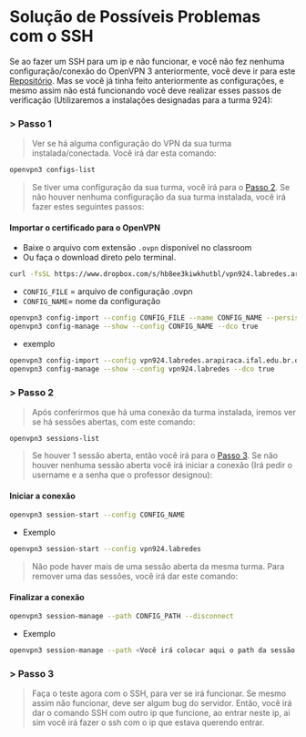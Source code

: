 # Solução de Possíveis Problemas com o SSH

Se ao fazer um SSH para um ip e não funcionar, e você não fez nenhuma configuração/conexão do OpenVPN 3 anteriormente, você deve ir para este [Repositório](https://github.com/alaelson/2022-924-notasdeaula/blob/main/Aula.924-2022.11.04.md). Mas se você já tinha feito anteriormente as configurações, e mesmo assim não está funcionando você deve realizar esses passos de verificação (Utilizaremos a instalações designadas para a turma 924):

### > Passo 1

> Ver se há alguma configuração do VPN da sua turma instalada/conectada. Você irá dar esta comando:

```bash
openvpn3 configs-list
```
> Se tiver uma configuração da sua turma, você irá para o [Passo 2](https://github.com/Josival/grupo-6_Samba_gateway-PRIR-SRED/edit/main/Instalacao/SSH.md#-passo-2). Se não houver nenhuma configuração da sua turma instalada, você irá fazer estes seguintes passos:

#### Importar o certificado para o OpenVPN 

* Baixe o arquivo com extensão ``.ovpn`` disponível no classroom
* Ou faça o download direto pelo terminal.

```bash
curl -fsSL https://www.dropbox.com/s/hb8ee3kiwkhutbl/vpn924.labredes.arapiraca.ifal.edu.br.ovpn?dl=0 > ~/vpn924.labredes.arapiraca.ifal.edu.br.ovpn
```


* ``CONFIG_FILE`` = arquivo de configuração .ovpn
* ``CONFIG_NAME``= nome da configuração

```bash
openvpn3 config-import --config CONFIG_FILE --name CONFIG_NAME --persistent
openvpn3 config-manage --show --config CONFIG_NAME --dco true
```
* exemplo
```bash
openvpn3 config-import --config vpn924.labredes.arapiraca.ifal.edu.br.ovpn --name vpn924.labredes --persistent
openvpn3 config-manage --show --config vpn924.labredes --dco true
```

### > Passo 2

> Após conferirmos que há uma conexão da turma instalada, iremos ver se há sessões abertas, com este comando:

    openvpn3 sessions-list
   
> Se houver 1 sessão aberta, então você irá para o [Passo 3](https://github.com/Josival/grupo-6_Samba_gateway-PRIR-SRED/edit/main/Instalacao/SSH.md#-passo-3). Se não houver nenhuma sessão aberta você irá iniciar a conexão (Irá pedir o username e a senha que o professor designou):

#### Iniciar a conexão
```bash
openvpn3 session-start --config CONFIG_NAME
```
* Exemplo
```bash
openvpn3 session-start --config vpn924.labredes
```

> Não pode haver mais de uma sessão aberta da mesma turma. Para remover uma das sessões, você irá dar este comando:

#### Finalizar a conexão
```bash
openvpn3 session-manage --path CONFIG_PATH --disconnect
```
* Exemplo
```bash
openvpn3 session-manage --path <Você irá colocar aqui o path da sessão que você deseja remover, que foi apresentado ao dar comando sessions-list (Sem esses "< >")> --disconnect
```

### > Passo 3

> Faça o teste agora com o SSH, para ver se irá funcionar. Se mesmo assim não funcionar, deve ser algum bug do servidor. Então, você irá dar o comando SSH com outro ip que funcione, ao entrar neste ip, ai sim você irá fazer o ssh com o ip que estava querendo entrar.
